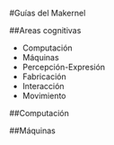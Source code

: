 #Guías del Makernel

##Areas cognitivas

* Computación
* Máquinas
* Percepción-Expresión
* Fabricación
* Interacción
* Movimiento


##Computación


##Máquinas
